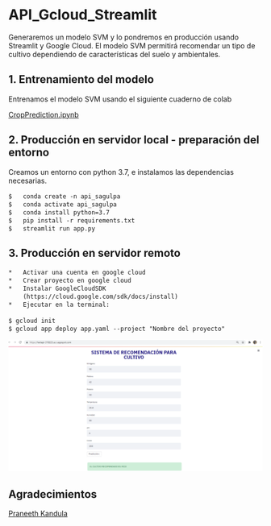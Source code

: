 # API_Gcloud_Streamlit
Generaremos un modelo SVM y lo pondremos en producción usando Streamlit y Google Cloud. El modelo SVM permitirá recomendar un tipo de cultivo dependiendo de características del suelo y ambientales.

##  1. Entrenamiento del modelo
Entrenamos el modelo SVM usando el siguiente cuaderno de colab
    
   [CropPrediction.ipynb](https://github.com/DavidReveloLuna/API_Gcloud_Streamlit/blob/master/CropPrediction.ipynb)

##  2. Producción en servidor local - preparación del entorno

Creamos un entorno con python 3.7, e instalamos las dependencias necesarias.

    $   conda create -n api_sagulpa
    $   conda activate api_sagulpa
    $   conda install python=3.7
    $   pip install -r requirements.txt
    $   streamlit run app.py
    
##  3. Producción en servidor remoto

    *   Activar una cuenta en google cloud
    *   Crear proyecto en google cloud
    *   Instalar GoogleCloudSDK
        (https://cloud.google.com/sdk/docs/install)
    *   Ejecutar en la terminal:
    
    $ gcloud init
    $ gcloud app deploy app.yaml --project "Nombre del proyecto"
    
    
  ![Screenshot](https://github.com/DavidReveloLuna/API_Gcloud_Streamlit/blob/master/assets/Screenshot.png)

## Agradecimientos

[Praneeth Kandula](https://medium.com/analytics-vidhya/deploying-streamlit-apps-to-google-app-engine-in-5-simple-steps-5e2e2bd5b172)
